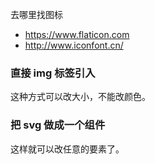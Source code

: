 去哪里找图标

- https://www.flaticon.com
- http://www.iconfont.cn/

### 直接 img 标签引入

这种方式可以改大小，不能改颜色。

### 把 svg 做成一个组件

这样就可以改任意的要素了。
